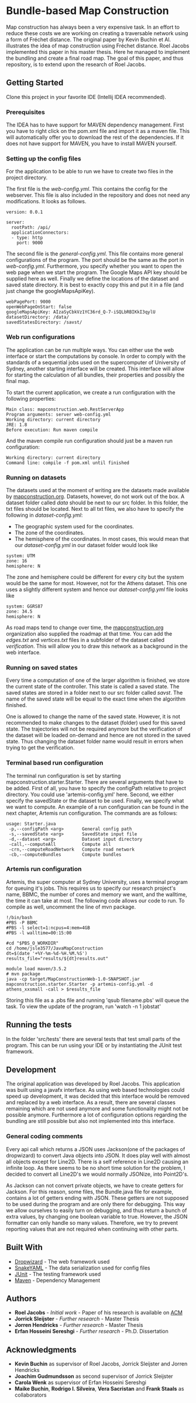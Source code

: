 # Bundle-based Map Construction

Map construction has always been a very expensive task.
In an effort to reduce these costs we are working on creating a traversable network using a form of Fréchet distance.
The original paper by Kevin Buchin et Al. illustrates the idea of map construction using Fréchet distance.
Roel Jacobs implemented this paper in his master thesis. Here he managed to implement the bundling and create a final road map.
The goal of this paper, and thus repository, is to extend upon the research of Roel Jacobs.

## Getting Started

Clone this project in your favorite IDE (Intellij IDEA recommended).

### Prerequisites

The IDEA has to have support for MAVEN dependency management.
First you have to right click on the pom.xml file and import it as a maven file.
This will automatically offer you to download the rest of the dependencies.
If it does not have support for MAVEN, you have to install MAVEN yourself.

### Setting up the config files
For the application to be able to run we have to create two files in the project directory.

The first file is the *web-config.yml*. This contains the config for the webserver.
This file is also included in the repository and does not need any modifications. It looks as follows.
```
version: 0.0.1

server:
  rootPath: /api/
  applicationConnectors:
  - type: http
    port: 9000
```

The second file is the *general-config.yml*. This file contains more general configurations of the program.
The port should be the same as the port in *web-config.yml*. Furthermore, you specify whether you want to open the
web page when we start the program. The Google Maps API key should be supplied here as well. Finally we define the
locations of the dataset and saved state directory. It is best to exactly copy this and put it in a file (and just change the googleMapsApiKey).
```
webPagePort: 9000
openWebPageOnStart: false
googleMapsApiKey: AIzaSyCbkVz1YC36rd_Q-7-iSQLbRBIKkI3qylU
datasetDirectory: /data/
savedStatesDirectory: /savst/
```

### Web run configurations

The application can be run multiple ways. You can either use the web interface or start the computations by console.
In order to comply with the standards of a sequential jobs used on the supercomputer of University of Sydney, another starting interface will be created.
This interface will allow for starting the calculation of all bundles, their properties and possibly the final map.

To start the current application, we create a run configuration with the following properties:
```
Main class: mapconstruction.web.RestServerApp
Program arguments: server web-config.yml
Working directory: current directory
JRE: 1.8
Before execution: Run maven compile
```

And the maven compile run configuration should just be a maven run configuration:
```
Working directory: current directory
Command line: compile -f pom.xml until finished
```

### Running on datasets

The datasets used at the moment of writing are the datasets made available by [mapconstruction.org](http://mapconstruction.org/).
Datasets, however, do not work out of the box.
A dataset folder called *data* should be next to our src folder.
In this folder, the txt files should be located.
Next to all txt files, we also have to specify the following in *dataset-config.yml*:
- The geographic system used for the coordinates.
- The zone of the coordinates.
- The hemisphere of the coordinates.
In most cases, this would mean that our *dataset-config.yml* in our dataset folder would look like
```
system: UTM
zone: 16
hemisphere: N
```
The zone and hemisphere could be different for every city but the system would be the same for most.
However, not for the Athens dataset. This one uses a slightly different system and hence our *dataset-config.yml* file looks like
```
system: GGRS87
zone: 34.5
hemisphere: N
```
As road maps tend to change over time, the [mapconstruction.org](http://mapconstruction.org/) organization also supplied the roadmap at that time.
You can add the *edges.txt* and *vertices.txt* files in a subfolder of the dataset called *verification*.
This will allow you to draw this network as a background in the web interface.

### Running on saved states

Every time a computation of one of the larger algorithm is finished, we store the current state of the controller.
This state is called a saved state.
The saved states are stored in a folder next to our src folder called *savst*.
The name of the saved state will be equal to the exact time when the algorithm finished.

One is allowed to change the name of the saved state.
However, it is not recommended to make changes to the dataset (folder) used for this saved state.
The trajectories will not be required anymore but the verification of the dataset will be loaded on-demand and hence are not stored in the saved state.
Thus changing the dataset folder name would result in errors when trying to get the verification.


### Terminal based run configuration
The terminal run configuration is set by starting mapconstruction.starter.Starter.
There are several arguments that have to be added.
First of all, you have to specify the configPath relative to project directory. You could use 'artemis-config.yml' here.
Second, we either specify the savedState or the dataset to be used.
Finally, we specify what we want to compute.
An example of a run configuration can be found in the next chapter, Artemis run configuration.
The commands are as follows:
```
usage: Starter.java
 -p,--configPath <arg>       General config path
 -s,--savedState <arg>       SavedState input file
 -d,--dataset <arg>          Dataset input directory
 -call,--computeAll          Compute all
 -crn,--computeRoadNetwork   Compute road network
 -cb,--computeBundles        Compute bundles
```

### Artemis run configuration
Artemis, the super computer at Sydney University, uses a terminal program for queuing it's jobs.
This requires us to specify our research project's name, BBMC, the number of cores and memory we want, and the walltime, the time it can take at most.
The following code allows our code to run. To compile as well, uncomment the line of mvn package.

```
!/bin/bash
#PBS -P BBMC
#PBS -l select=1:ncpus=4:mem=4GB
#PBS -l walltime=00:15:00

#cd "$PBS_O_WORKDIR"
cd /home/jsle3577/JavaMapConstruction
dt=$(date '+%Y-%m-%d-%H.%M.%S')
results_file="results/${dt}results.out"

module load maven/3.5.2
# mvn package
java -cp target/MapConstructionWeb-1.0-SNAPSHOT.jar mapconstruction.starter.Starter -p artemis-config.yml -d athens_xxsmall -call > $results_file
```
Storing this file as a .pbs file and running 'qsub filename.pbs' will queue the task.
To view the update of the program, run 'watch -n 1 jobstat'

## Running the tests

In the folder 'src/tests' there are several tests that test small parts of the program.
This can be run using your IDE or by instantiating the JUnit test framework.

## Development

The original application was developed by Roel Jacobs.
This application was built using a javafx interface.
As using web based technologies could speed up development,
it was decided that this interface would be removed and replaced by a web interface.
As a result, there are several classes remaining which are not used anymore and some functionality might not be possible anymore.
Furthermore a lot of configuration options regarding the bundling are still possible but also not implemented into this interface.

### General coding comments
Every api call which returns a JSON uses Jackson(one of the packages of dropwizard) to convert Java objects into JSON.
It does play well with almost all objects except for Line2D. There is a self reference in Line2D causing an infinite loop.
As there seems to be no short time solution for the problem, I decided to convert all Line2D's we would normally JSONize, into Point2D's.

As Jackson can not convert private objects, we have to create getters for Jackson.
For this reason, some files, the Bundle.java file for example, contains a lot of getters ending with JSON.
These getters are not supposed to be used during the program and are only there for debugging.
This way we allow ourselves to easily turn on debugging, and thus return a bunch of extra values, by changing one boolean variable to true.
However, the JSON formatter can only handle so many values. Therefore, we try to prevent reporting values that are not required when continuing with other parts.

## Built With

* [Dropwizard](http://www.dropwizard.io/1.3.5/docs/) - The web framework used
* [SnakeYAML](https://bitbucket.org/asomov/snakeyaml/wiki/Documentation) - The data serialization used for config files
* [JUnit](https://junit.org/junit5/) - The testing framework used
* [Maven](https://maven.apache.org/) - Dependency Management


## Authors

* **Roel Jacobs** - *Initial work* - Paper of his research is available on [ACM](https://dl.acm.org/citation.cfm?id=3139958.3139964)
* **Jorrick Sleijster** - *Further research* - Master Thesis
* **Jorren Hendricks** - *Further research* - Master Thesis
* **Erfan Hosseini Sereshgi** - *Further research* - Ph.D. Dissertation

## Acknowledgments

* **Kevin Buchin** as supervisor of Roel Jacobs, Jorrick Sleijster and Jorren Hendricks
* **Joachim Gudmundsson** as second supervisor of Jorrick Sleijster
* **Carola Wenk** as supervisor of Erfan Hosseini Sereshgi
* **Maike Buchin**, **Rodrigo I. Silveira**, **Vera Sacristan** and **Frank Staals** as collaborators
